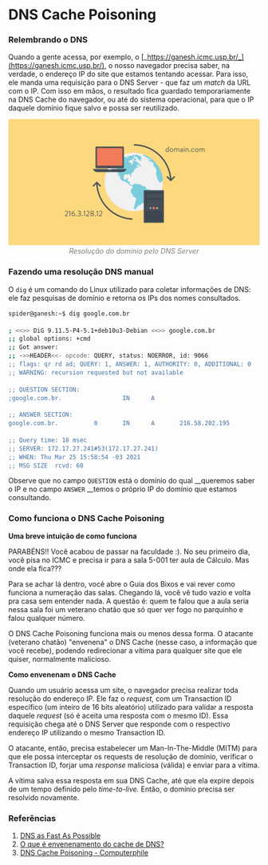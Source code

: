 # DNS Cache Poisoning

### Relembrando o DNS

Quando a gente acessa, por exemplo, o [_https://ganesh.icmc.usp.br/_](https://ganesh.icmc.usp.br/), o nosso navegador precisa saber, na verdade, o endereço IP do site que estamos tentando acessar. Para isso, ele manda uma requisição para o DNS Server - que faz um _match_ da URL com o IP. Com isso em mãos, o resultado fica guardado temporariamente na DNS Cache do navegador, ou até do sistema operacional, para que o IP daquele domínio fique salvo e possa ser reutilizado.

<p align="center">
  <img src=".gitbook/assets/dns.png">
  <em style="color:grey">Resolução do domínio pelo DNS Server</em>
</p>

### Fazendo uma resolução DNS manual

O `dig` é um comando do Linux utilizado para coletar informações de DNS: ele faz pesquisas de domínio e retorna os IPs dos nomes consultados. 

```bash
spider@ganesh:~$ dig google.com.br

; <<>> DiG 9.11.5-P4-5.1+deb10u3-Debian <<>> google.com.br
;; global options: +cmd
;; Got answer:
;; ->>HEADER<<- opcode: QUERY, status: NOERROR, id: 9066
;; flags: qr rd ad; QUERY: 1, ANSWER: 1, AUTHORITY: 0, ADDITIONAL: 0
;; WARNING: recursion requested but not available

;; QUESTION SECTION:
;google.com.br.                 IN      A

;; ANSWER SECTION:
google.com.br.          0       IN      A       216.58.202.195

;; Query time: 18 msec
;; SERVER: 172.17.27.241#53(172.17.27.241)
;; WHEN: Thu Mar 25 15:58:54 -03 2021
;; MSG SIZE  rcvd: 60
```

Observe que no campo `QUESTION` está o domínio do qual __queremos saber o IP e no campo `ANSWER` __temos o próprio IP do domínio que estamos consultando.

### Como  funciona o DNS Cache Poisoning

**Uma breve intuição de como funciona**

PARABÉNS!! Você acabou de passar na faculdade :\). No seu primeiro dia, você pisa no ICMC e precisa ir para a sala 5-001 ter aula de Cálculo. Mas onde ela fica???

Para se achar lá dentro, você abre o Guia dos Bixos e vai rever como funciona a numeração das salas. Chegando lá, você vê tudo vazio e volta pra casa sem entender nada. A questão é: quem te falou que a aula seria nessa sala foi um veterano chatão que só quer ver fogo no parquinho e falou qualquer número.

O DNS Cache Poisoning funciona mais ou menos dessa forma. O atacante \(veterano chatão\) "envenena" o DNS Cache \(nesse caso, a informação que você recebe\), podendo redirecionar a vítima para qualquer site que ele quiser, normalmente malicioso.

**Como envenenam o DNS Cache**

Quando um usuário acessa um site, o navegador precisa realizar toda resolução do endereço IP. Ele faz o _request_, com um Transaction ID específico \(um inteiro de 16 bits aleatório\) utilizado para validar a resposta daquele _request_ \(só é aceita uma resposta com o mesmo ID\). Essa requisição chega até o DNS Server que responde com o respectivo endereço IP utilizando o mesmo Transaction ID.

O atacante, então, precisa estabelecer um Man-In-The-Middle \(MITM\) para que ele possa interceptar os requests de resolução de domínio, verificar o Transaction ID, forjar uma _response_ maliciosa \(válida\) e enviar para a vítima.

A vítima salva essa resposta em sua DNS Cache, até que ela expire depois de um tempo definido pelo _time-to-live._ Então, o domínio precisa ser resolvido novamente.

### Referências

1. [DNS as Fast As Possible](https://www.youtube.com/watch?v=Rck3BALhI5c)
2. [O que é envenenamento do cache de DNS?](https://www.cloudflare.com/pt-br/learning/dns/dns-cache-poisoning/)
3. [DNS Cache Poisoning - Computerphile](https://www.youtube.com/watch?v=7MT1F0O3_Yw)

